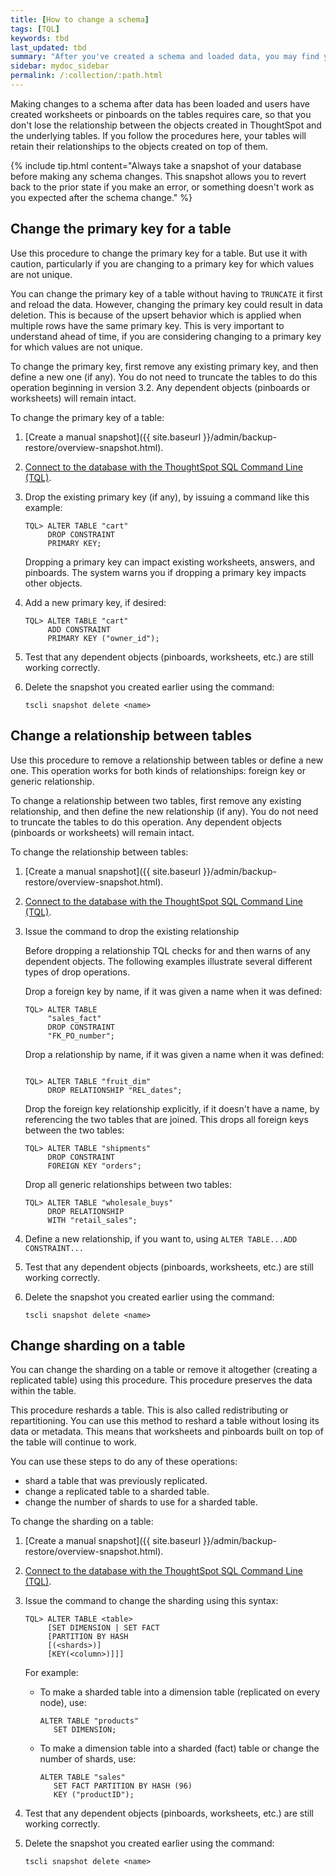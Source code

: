 ```yaml
---
title: [How to change a schema]
tags: [TQL]
keywords: tbd
last_updated: tbd
summary: "After you've created a schema and loaded data, you may find yourself wishing you'd set things up a little differently. You can make changes to the schema, such as changing the primary key, relationships to other tables, and sharding."
sidebar: mydoc_sidebar
permalink: /:collection/:path.html
---
```

Making changes to a schema after data has been loaded and users have created worksheets or pinboards on the tables requires care, so that you don't lose the relationship between the objects created in ThoughtSpot and the underlying tables. If you follow the procedures here, your tables will retain their relationships to the objects created on top of them.

{% include tip.html content="Always take a snapshot of your database before making any schema changes. This snapshot allows you to revert back to the prior state if you make an error, or something doesn't work as you expected after the schema change." %}


## Change the primary key for a table

Use this procedure to change the primary key for a table. But use it with caution, particularly if you are changing to a primary key for which values are not unique.

You can change the primary key of a table without having to `TRUNCATE` it first and reload the data. However, changing the primary key could result in data deletion. This is because of the upsert behavior which is applied when multiple rows have the same primary key. This is very important to understand ahead of time, if you are considering changing to a primary key for which values are not unique.

To change the primary key, first remove any existing primary key, and then define a new one (if any). You do not need to truncate the tables to do this operation beginning in version 3.2. Any dependent objects (pinboards or worksheets) will remain intact.

To change the primary key of a table:

1. [Create a manual snapshot]({{ site.baseurl }}/admin/backup-restore/overview-snapshot.html).
2. [Connect to the database with the ThoughtSpot SQL Command Line (TQL)](prep-schema-for-load.html#connect-with-tql).
3. Drop the existing primary key (if any), by issuing a command like this example:

    ```
    TQL> ALTER TABLE "cart"
         DROP CONSTRAINT
         PRIMARY KEY;
    ```

    Dropping a primary key can impact existing worksheets, answers, and pinboards. The system warns you if dropping a primary key impacts other objects. 

4. Add a new primary key, if desired:

    ```
    TQL> ALTER TABLE "cart"
         ADD CONSTRAINT
         PRIMARY KEY ("owner_id");
    ```

5. Test that any dependent objects (pinboards, worksheets, etc.) are still working correctly.
6. Delete the snapshot you created earlier using the command:

    ```
    tscli snapshot delete <name>
    ```

## Change a relationship between tables

Use this procedure to remove a relationship between tables or define a new one. This operation works for both kinds of relationships: foreign key or generic relationship.

To change a relationship between two tables, first remove any existing relationship, and then define the new relationship (if any). You do not need to truncate the tables to do this operation. Any dependent objects (pinboards or worksheets) will remain intact.

To change the relationship between tables:

1. [Create a manual snapshot]({{ site.baseurl }}/admin/backup-restore/overview-snapshot.html).
2. [Connect to the database with the ThoughtSpot SQL Command Line (TQL)](prep-schema-for-load.html#connect-with-tql).
3. Issue the command to drop the existing relationship

   Before dropping a relationship TQL checks for and then warns of any dependent
   objects.
   The following examples illustrate several different types of drop operations.

    Drop a foreign key by name, if it was given a name when it was defined:

    ```
    TQL> ALTER TABLE
         "sales_fact"
         DROP CONSTRAINT
         "FK_PO_number";
    ```

    Drop a relationship by name, if it was given a name when it was defined:

    ```

    TQL> ALTER TABLE "fruit_dim"
         DROP RELATIONSHIP "REL_dates";
    ```

    Drop the foreign key relationship explicitly, if it doesn't have a name, by referencing the two tables that are joined. This drops all foreign keys between the two tables:

    ```
    TQL> ALTER TABLE "shipments"
         DROP CONSTRAINT
         FOREIGN KEY "orders";
    ```

    Drop all generic relationships between two tables:

    ```
    TQL> ALTER TABLE "wholesale_buys"
         DROP RELATIONSHIP
         WITH "retail_sales";
    ```

4. Define a new relationship, if you want to, using `ALTER TABLE...ADD CONSTRAINT...`
5. Test that any dependent objects (pinboards, worksheets, etc.) are still working correctly.
6. Delete the snapshot you created earlier using the command:

    ```
    tscli snapshot delete <name>
    ```

## Change sharding on a table

You can change the sharding on a table or remove it altogether (creating a replicated table) using this procedure. This procedure preserves the data within the table.

This procedure reshards a table. This is also called redistributing or repartitioning. You can use this method to reshard a table without losing its data or metadata. This means that worksheets and pinboards built on top of the table will continue to work.

You can use these steps to do any of these operations:

-   shard a table that was previously replicated.
-   change a replicated table to a sharded table.
-   change the number of shards to use for a sharded table.

To change the sharding on a table:

1. [Create a manual snapshot]({{ site.baseurl }}/admin/backup-restore/overview-snapshot.html).
2. [Connect to the database with the ThoughtSpot SQL Command Line (TQL)](prep-schema-for-load.html#connect-with-tql).
3.  Issue the command to change the sharding using this syntax:

    ```
    TQL> ALTER TABLE <table>
         [SET DIMENSION | SET FACT
         [PARTITION BY HASH
         [(<shards>)]
         [KEY(<column>)]]]
    ```

    For example:

    -   To make a sharded table into a dimension table (replicated on every node), use:

        ```
        ALTER TABLE "products"
           SET DIMENSION;
        ```

    -   To make a dimension table into a sharded (fact) table or change the number of shards, use:

        ```
        ALTER TABLE "sales"
           SET FACT PARTITION BY HASH (96)
           KEY ("productID");
        ```

4. Test that any dependent objects (pinboards, worksheets, etc.) are still working correctly.
5. Delete the snapshot you created earlier using the command:

    ```
    tscli snapshot delete <name>
    ```
